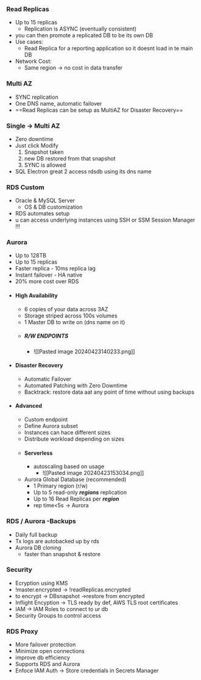 ### Read Replicas 
- Up to 15 replicas
	- Replication is ASYNC (eventually consistent)
- you can then promote a replicated DB to be its own DB
- Use cases:
	- Read Replica for a reporting application so it doesnt load in te main DB
- Network Cost:
	- Same region -> no cost in data transfer
### Multi AZ
- SYNC replication
- One DNS name, automatic failover
- ==Read Replicas can be setup as MultiAZ for Disaster Recovery==
### Single -> Multi AZ
- Zero downtime
- Just click Modify
	1. Snapshot taken
	2. new DB restored from that snapshot
	3. SYNC is allowed 
- SQL Electron great 2 access rdsdb using its dns name

### RDS Custom
- Oracle & MySQL Server
	- OS & DB customization
- RDS automates setup
- u can access underlying instances using SSH or SSM Session Manager !!!


### Aurora
- Up to 128TB
- Up to 15 replicas
- Faster replica - 10ms replica lag
- Instant failover - HA native
- 20% more cost over RDS
- #### High Availability
	- 6 copies of your data across 3AZ
	- Storage striped across 100s volumes
	- 1 Master DB to write on (dns name on it)
	- ##### _**R/W ENDPOINTS**_ 
		- ![[Pasted image 20240423140233.png]]
- #### Disaster Recovery
	- Automatic Failover
	- Automated Patching with Zero Downtime
	- Backtrack: restore data aat any point of time without using backups
- #### Advanced
	- Custom endpoint
	- Define Aurora subset
	- Instances can hace different sizes
	- Distribute workload depending on sizes
	- #### Serverless
		- autoscaling based on usage
			- ![[Pasted image 20240423153034.png]]
	- Aurora Global Database (recommended)
		- 1 Primary region (r/w)
		- Up to 5 read-only _**regions**_ replication
		- Up to 16 Read Replicas per _**region**_
		- rep time<5s -> Aurora


### RDS / Aurora -Backups
- Daily full backup
- Tx logs are autobacked up by rds
- Aurora DB cloning 
	- faster than snapshot & restore

### Security
- Ecryption using KMS
- !master.encrypted -> !readReplicas.encrypted
- to encrypt -> DBsnapshot ->restore from encrypted
- Inflight Encyption -> TLS ready by def, AWS TLS root certificates
- IAM -> IAM Roles to connect to ur db
- Security Groups to control access
### RDS Proxy
- More failover protection
- Minimize open connections
- improve db efficiency
- Supports RDS and Aurora
- Enfoce IAM Auth -> Store credentials in Secrets Manager
